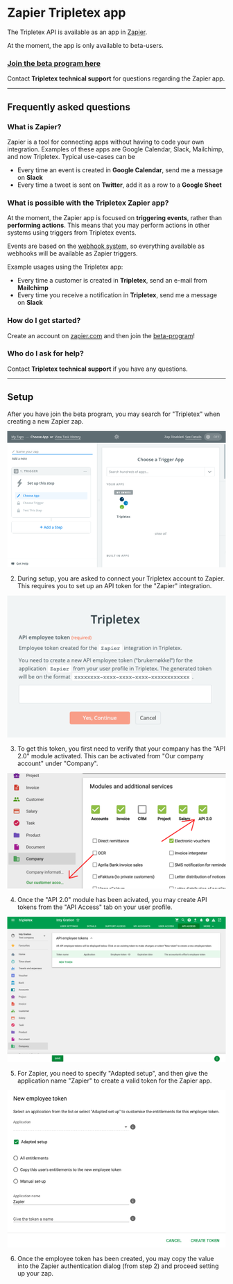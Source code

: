 # Zapier Tripletex app

The Tripletex API is available as an app in [Zapier](https://zapier.com).

At the moment, the app is only available to beta-users.

### [Join the beta program here](https://zapier.com/developer/public-invite/14736/adfc54bf588f1593d0fe5a1442514dad/)

Contact **Tripletex technical support** for questions regarding the Zapier app.

---

## Frequently asked questions

### What is Zapier?

Zapier is a tool for connecting apps without having to code your own integration. Examples of these apps are Google Calendar, Slack, Mailchimp, and now Tripletex. Typical use-cases can be

- Every time an event is created in **Google Calendar**, send me a message on **Slack**
- Every time a tweet is sent on **Twitter**, add it as a row to a **Google Sheet**

### What is possible with the Tripletex Zapier app?

At the moment, the Zapier app is focused on **triggering events**, rather than **performing actions**. This means that you may perform actions in other systems using triggers from Tripletex events.

Events are based on the [webhook system](../webhooks), so everything available as webhooks will be available as Zapier triggers.

Example usages using the Tripletex app:

- Every time a customer is created in **Tripletex**, send an e-mail from **Mailchimp**
- Every time you receive a notification in **Tripletex**, send me a message on **Slack**

### How do I get started?

Create an account on [zapier.com](https://zapier.com) and then join the [beta-program](https://zapier.com/developer/public-invite/14736/adfc54bf588f1593d0fe5a1442514dad/)!

### Who do I ask for help?

Contact **Tripletex technical support** if you have any questions.

---

## Setup

After you have join the beta program, you may search for "Tripletex" when creating a new Zapier zap.

![Zapier Tripletex app when creating a new zap](zapier1.png)

2. During setup, you are asked to connect your Tripletex account to Zapier. This requires you to set up an API token for the "Zapier" integration.

![Zapier authentication dialog](zapier3.png)

3. To get this token, you first need to verify that your company has the "API 2.0" module activated. This can be activated from "Our company account" under "Company".

![Tripletex API2 module](tripletexmodule.png)

4. Once the "API 2.0" module has been acivated, you may create API tokens from the "API Access" tab on your user profile.

![Tripletex API token page](apitokenpage.png)

5. For Zapier, you need to specify "Adapted setup", and then give the application name "Zapier" to create a valid token for the Zapier app.

![API token creation](apitokendialog.png)

6. Once the employee token has been created, you may copy the value into the Zapier authentication dialog (from step 2) and proceed setting up your zap.
